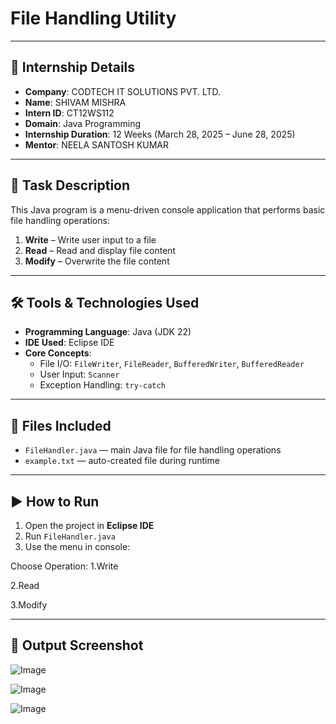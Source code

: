 # File Handling Utility

---

## 🏢 Internship Details

- **Company**: CODTECH IT SOLUTIONS PVT. LTD.
- **Name**: SHIVAM MISHRA
- **Intern ID**: CT12WS112
- **Domain**: Java Programming
- **Internship Duration**: 12 Weeks (March 28, 2025 – June 28, 2025)
- **Mentor**: NEELA SANTOSH KUMAR

---

## 📝 Task Description

This Java program is a menu-driven console application that performs basic file handling operations:

1. **Write** – Write user input to a file  
2. **Read** – Read and display file content  
3. **Modify** – Overwrite the file content

---

## 🛠️ Tools & Technologies Used

- **Programming Language**: Java (JDK 22)  
- **IDE Used**: Eclipse IDE  
- **Core Concepts**:
  - File I/O: `FileWriter`, `FileReader`, `BufferedWriter`, `BufferedReader`
  - User Input: `Scanner`
  - Exception Handling: `try-catch`

---

## 📂 Files Included

- `FileHandler.java` — main Java file for file handling operations  
- `example.txt` — auto-created file during runtime

---

## ▶️ How to Run

1. Open the project in **Eclipse IDE**
2. Run `FileHandler.java`
3. Use the menu in console:
   
Choose Operation:
1.Write

2.Read

3.Modify

---

## 📸 Output Screenshot
![Image](https://github.com/user-attachments/assets/14b8dc78-f236-4902-8d1e-c55960301691)

![Image](https://github.com/user-attachments/assets/ae33c672-ad63-4bea-a6d9-73527c279f71)

![Image](https://github.com/user-attachments/assets/138930f4-88f0-4594-9d7b-74b65e135e13)


